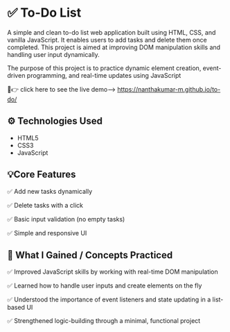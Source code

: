# ✅ To-Do List

A simple and clean to-do list web application built using HTML, CSS, and vanilla JavaScript. It enables users to add tasks and delete them once completed. This project is aimed at improving DOM manipulation skills and handling user input dynamically.

The purpose of this project is to practice dynamic element creation, event-driven programming, and real-time updates using JavaScript

🔗👉 click here to see the live demo--> https://nanthakumar-m.github.io/to-do/

## ⚙️ Technologies Used

- HTML5
- CSS3
- JavaScript
  
## 💡Core Features

✅ Add new tasks dynamically

✅ Delete tasks with a click

✅ Basic input validation (no empty tasks)

✅ Simple and responsive UI

 ## 🎯 What I Gained  / Concepts Practiced

✅ Improved JavaScript skills by working with real-time DOM manipulation

✅ Learned how to handle user inputs and create elements on the fly

✅ Understood the importance of event listeners and state updating in a list-based UI

✅ Strengthened logic-building through a minimal, functional project  
